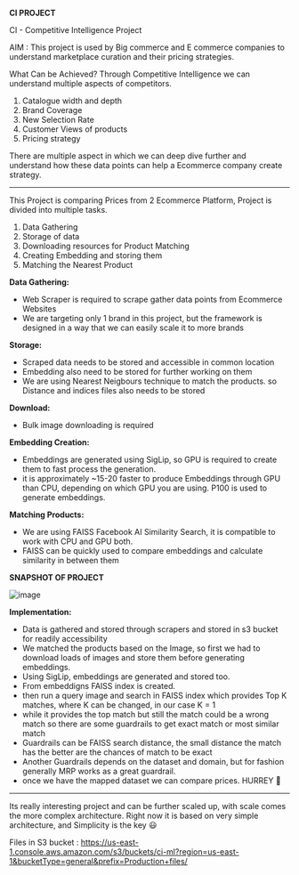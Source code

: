 **CI PROJECT**

CI - Competitive Intelligence Project

AIM : This project is used by Big commerce and E commerce companies to understand marketplace curation and their pricing strategies.

What Can be Achieved?
Through Competitive Intelligence we can understand multiple aspects of competitors.
1. Catalogue width and depth
2. Brand Coverage
3. New Selection Rate
4. Customer Views of products
5. Pricing strategy

There are multiple aspect in which we can deep dive further and understand how these data points can help a Ecommerce company create strategy.

------

This Project is comparing Prices from 2 Ecommerce Platform,
Project is divided into multiple tasks.

1. Data Gathering
2. Storage of data
3. Downloading resources for Product Matching
4. Creating Embedding and storing them
5. Matching the Nearest Product

**Data Gathering:** 
- Web Scraper is required to scrape gather data points from Ecommerce Websites
- We are targeting only 1 brand in this project, but the framework is designed in a way that we can easily scale it to more brands

**Storage:**
- Scraped data needs to be stored and accessible in common location
- Embedding also need to be stored for further working on them
- We are using Nearest Neigbours technique to match the products. so Distance and indices files also needs to be stored

**Download:**
- Bulk image downloading is required

**Embedding Creation:**
- Embeddings are generated using SigLip, so GPU is required to create them to fast process the generation.
- it is approximately ~15-20 faster to produce Embeddings through GPU than CPU, depending on which GPU you are using. P100 is used to generate embeddings.

**Matching Products:**
- We are using FAISS Facebook AI Similarity Search, it is compatible to work with CPU and GPU both.
- FAISS can be quickly used to compare embeddings and calculate similarity in between them


**SNAPSHOT OF PROJECT**

![image](https://github.com/user-attachments/assets/9c2ddf40-f715-4f60-a3b2-b3bf12b424dd)

**Implementation:**
- Data is gathered and stored through scrapers and stored in s3 bucket for readily accessibility
- We matched the products based on the Image, so first we had to download loads of images and store them before generating embeddings.
- Using SigLip, embeddings are generated and stored too.
- From embeddigns FAISS index is created.
- then run a query image and search in FAISS index which provides Top K matches, where K can be changed, in our case K = 1
- while it provides the top match but still the match could be a wrong match so there are some guardrails to get exact match or most similar match
- Guardrails can be FAISS search distance, the small distance the match has the better are the chances of match to be exact
- Another Guardrails depends on the dataset and domain, but for fashion generally MRP works as a great guardrail.
- once we have the mapped dataset we can compare prices. HURREY :tada:

----
Its really interesting project and can be further scaled up, with scale comes the more complex architecture.
Right now it is based on very simple architecture, and Simplicity is the key :smiley:



Files in S3 bucket : https://us-east-1.console.aws.amazon.com/s3/buckets/ci-ml?region=us-east-1&bucketType=general&prefix=Production+files/
